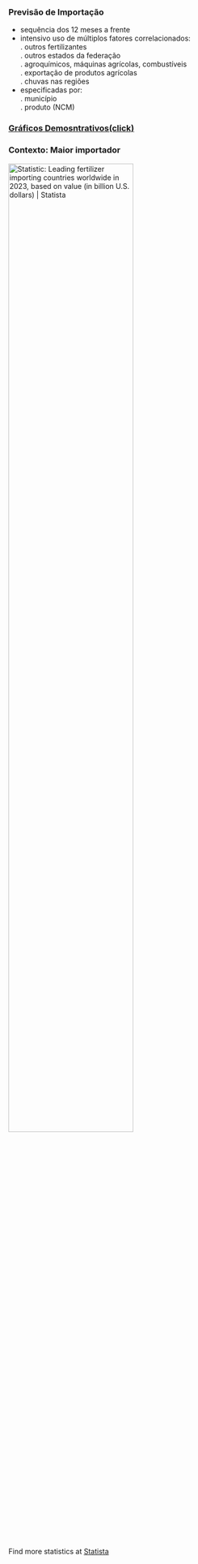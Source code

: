 ### Previsão de Importação
- sequência dos 12 meses a frente  
- intensivo uso de múltiplos fatores correlacionados:  
  . outros fertilizantes  
  . outros estados da federação  
  . agroquímicos, máquinas agrícolas, combustíveis  
  . exportação de produtos agrícolas  
  . chuvas nas regiões  
- especificadas por:  
  . município  
  . produto (NCM)

### [Gráficos Demosntrativos(click)]()

### Contexto: Maior importador  
<a href="https://www.statista.com/statistics/1278061/import-value-fertilizers-worldwide-by-country/" rel="nofollow"><img src="https://www.statista.com/graphic/1/1278061/import-value-fertilizers-worldwide-by-country.jpg" alt="Statistic: Leading fertilizer importing countries worldwide in 2023, based on value (in billion U.S. dollars) | Statista" style="width: 70%; height: auto !important; max-width:1000px;-ms-interpolation-mode: bicubic;"/></a><br />Find more statistics at  <a href="https://www.statista.com" rel="nofollow">Statista</a>

